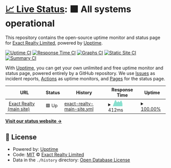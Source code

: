# [📈 Live Status](https://status.exact.realty): <!--live status--> **🟩 All systems operational**

This repository contains the open-source uptime monitor and status page for [Exact Realty Limited](https://exact.realty/), powered by [Upptime](https://github.com/upptime/upptime).

[![Uptime CI](https://github.com/Exact-Realty/upptime-page/workflows/Uptime%20CI/badge.svg)](https://github.com/Exact-Realty/upptime-page/actions?query=workflow%3A%22Uptime+CI%22)
[![Response Time CI](https://github.com/Exact-Realty/upptime-page/workflows/Response%20Time%20CI/badge.svg)](https://github.com/Exact-Realty/upptime-page/actions?query=workflow%3A%22Response+Time+CI%22)
[![Graphs CI](https://github.com/Exact-Realty/upptime-page/workflows/Graphs%20CI/badge.svg)](https://github.com/Exact-Realty/upptime-page/actions?query=workflow%3A%22Graphs+CI%22)
[![Static Site CI](https://github.com/Exact-Realty/upptime-page/workflows/Static%20Site%20CI/badge.svg)](https://github.com/Exact-Realty/upptime-page/actions?query=workflow%3A%22Static+Site+CI%22)
[![Summary CI](https://github.com/Exact-Realty/upptime-page/workflows/Summary%20CI/badge.svg)](https://github.com/Exact-Realty/upptime-page/actions?query=workflow%3A%22Summary+CI%22)

With [Upptime](https://upptime.js.org), you can get your own unlimited and free uptime monitor and status page, powered entirely by a GitHub repository. We use [Issues](https://github.com/Exact-Realty/upptime-page/issues) as incident reports, [Actions](https://github.com/Exact-Realty/upptime-page/actions) as uptime monitors, and [Pages](https://status.exact.realty) for the status page.

<!--start: status pages-->
<!-- This summary is generated by Upptime (https://github.com/upptime/upptime) -->
<!-- Do not edit this manually, your changes will be overwritten -->
<!-- prettier-ignore -->
| URL | Status | History | Response Time | Uptime |
| --- | ------ | ------- | ------------- | ------ |
| <img alt="" src="https://icons.duckduckgo.com/ip3/exact.realty.ico" height="13"> [Exact Realty (main site)](https://exact.realty/.well-known/time) | 🟩 Up | [exact-realty-main-site.yml](https://github.com/Exact-Realty/upptime-page/commits/HEAD/history/exact-realty-main-site.yml) | <details><summary><img alt="Response time graph" src="./graphs/exact-realty-main-site/response-time-week.png" height="20"> 412ms</summary><br><a href="https://status.exact.realty/history/exact-realty-main-site"><img alt="Response time 383" src="https://img.shields.io/endpoint?url=https%3A%2F%2Fraw.githubusercontent.com%2FExact-Realty%2Fupptime-page%2FHEAD%2Fapi%2Fexact-realty-main-site%2Fresponse-time.json"></a><br><a href="https://status.exact.realty/history/exact-realty-main-site"><img alt="24-hour response time 325" src="https://img.shields.io/endpoint?url=https%3A%2F%2Fraw.githubusercontent.com%2FExact-Realty%2Fupptime-page%2FHEAD%2Fapi%2Fexact-realty-main-site%2Fresponse-time-day.json"></a><br><a href="https://status.exact.realty/history/exact-realty-main-site"><img alt="7-day response time 412" src="https://img.shields.io/endpoint?url=https%3A%2F%2Fraw.githubusercontent.com%2FExact-Realty%2Fupptime-page%2FHEAD%2Fapi%2Fexact-realty-main-site%2Fresponse-time-week.json"></a><br><a href="https://status.exact.realty/history/exact-realty-main-site"><img alt="30-day response time 415" src="https://img.shields.io/endpoint?url=https%3A%2F%2Fraw.githubusercontent.com%2FExact-Realty%2Fupptime-page%2FHEAD%2Fapi%2Fexact-realty-main-site%2Fresponse-time-month.json"></a><br><a href="https://status.exact.realty/history/exact-realty-main-site"><img alt="1-year response time 383" src="https://img.shields.io/endpoint?url=https%3A%2F%2Fraw.githubusercontent.com%2FExact-Realty%2Fupptime-page%2FHEAD%2Fapi%2Fexact-realty-main-site%2Fresponse-time-year.json"></a></details> | <details><summary><a href="https://status.exact.realty/history/exact-realty-main-site">100.00%</a></summary><a href="https://status.exact.realty/history/exact-realty-main-site"><img alt="All-time uptime 99.99%" src="https://img.shields.io/endpoint?url=https%3A%2F%2Fraw.githubusercontent.com%2FExact-Realty%2Fupptime-page%2FHEAD%2Fapi%2Fexact-realty-main-site%2Fuptime.json"></a><br><a href="https://status.exact.realty/history/exact-realty-main-site"><img alt="24-hour uptime 100.00%" src="https://img.shields.io/endpoint?url=https%3A%2F%2Fraw.githubusercontent.com%2FExact-Realty%2Fupptime-page%2FHEAD%2Fapi%2Fexact-realty-main-site%2Fuptime-day.json"></a><br><a href="https://status.exact.realty/history/exact-realty-main-site"><img alt="7-day uptime 100.00%" src="https://img.shields.io/endpoint?url=https%3A%2F%2Fraw.githubusercontent.com%2FExact-Realty%2Fupptime-page%2FHEAD%2Fapi%2Fexact-realty-main-site%2Fuptime-week.json"></a><br><a href="https://status.exact.realty/history/exact-realty-main-site"><img alt="30-day uptime 100.00%" src="https://img.shields.io/endpoint?url=https%3A%2F%2Fraw.githubusercontent.com%2FExact-Realty%2Fupptime-page%2FHEAD%2Fapi%2Fexact-realty-main-site%2Fuptime-month.json"></a><br><a href="https://status.exact.realty/history/exact-realty-main-site"><img alt="1-year uptime 99.99%" src="https://img.shields.io/endpoint?url=https%3A%2F%2Fraw.githubusercontent.com%2FExact-Realty%2Fupptime-page%2FHEAD%2Fapi%2Fexact-realty-main-site%2Fuptime-year.json"></a></details>

<!--end: status pages-->

[**Visit our status website →**](https://status.exact.realty)

## 📄 License

- Powered by: [Upptime](https://github.com/upptime/upptime)
- Code: [MIT](./LICENSE) © [Exact Realty Limited](https://exact.realty/)
- Data in the `./history` directory: [Open Database License](https://opendatacommons.org/licenses/odbl/1-0/)
